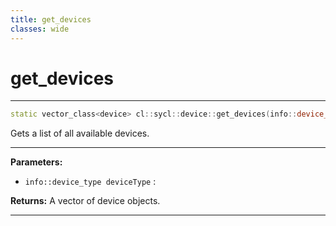 ```yaml
---
title: get_devices
classes: wide
---
```

# get_devices

---

```cpp
static vector_class<device> cl::sycl::device::get_devices(info::device_type deviceType=info::device_type::all)
```


Gets a list of all available devices. 


---
**Parameters:**

 - `info::device_type deviceType`
: 

**Returns:** A vector of device objects. 

---
